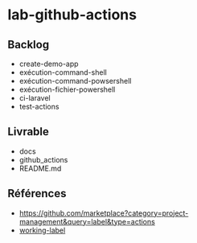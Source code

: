 # lab-github-actions

## Backlog

- create-demo-app
- exécution-command-shell
- exécution-command-powsershell
- exécution-fichier-powershell
- ci-laravel
- test-actions

## Livrable 

- docs
- github_actions
- README.md

## Références 

- https://github.com/marketplace?category=project-management&query=label&type=actions
- [working-label](https://github.com/marketplace/actions/working-label)
